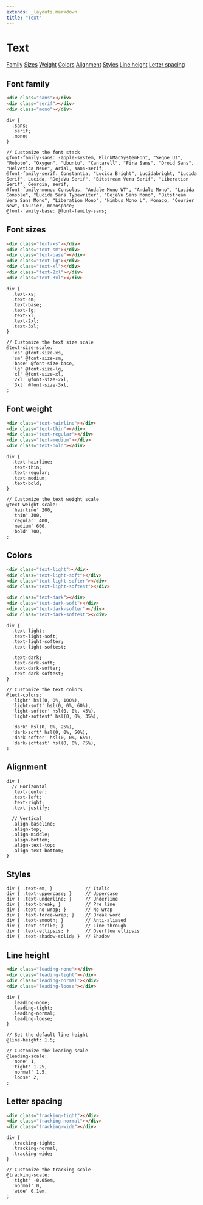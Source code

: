 ```yaml
---
extends: _layouts.markdown
title: "Text"
---
```


# Text

<div class="subnav">
    <a class="subnav-link" href="#font-family">Family</a>
    <a class="subnav-link" href="#font-sizes">Sizes</a>
    <a class="subnav-link" href="#font-weight">Weight</a>
    <a class="subnav-link" href="#colors">Colors</a>
    <a class="subnav-link" href="#alignment">Alignment</a>
    <a class="subnav-link" href="#styles">Styles</a>
    <a class="subnav-link" href="#line-height">Line height</a>
    <a class="subnav-link" href="#letter-spacing">Letter spacing</a>
</div>

<h2 id="font-family">Font family</h2>

```html
<div class="sans"></div>
<div class="serif"></div>
<div class="mono"></div>
```

```less
div {
  .sans;
  .serif;
  .mono;
}
```

```less
// Customize the font stack
@font-family-sans: -apple-system, BlinkMacSystemFont, "Segoe UI", "Roboto", "Oxygen", "Ubuntu", "Cantarell", "Fira Sans", "Droid Sans", "Helvetica Neue", Arial, sans-serif;
@font-family-serif: Constantia, "Lucida Bright", Lucidabright, "Lucida Serif", Lucida, "DejaVu Serif", "Bitstream Vera Serif", "Liberation Serif", Georgia, serif;
@font-family-mono: Consolas, "Andale Mono WT", "Andale Mono", "Lucida Console", "Lucida Sans Typewriter", "DejaVu Sans Mono", "Bitstream Vera Sans Mono", "Liberation Mono", "Nimbus Mono L", Monaco, "Courier New", Courier, monospace;
@font-family-base: @font-family-sans;
```

<h2 id="font-sizes">Font sizes</h2>

```html
<div class="text-xs"></div>
<div class="text-sm"></div>
<div class="text-base"></div>
<div class="text-lg"></div>
<div class="text-xl"></div>
<div class="text-2xl"></div>
<div class="text-3xl"></div>
```

```less
div {
  .text-xs;
  .text-sm;
  .text-base;
  .text-lg;
  .text-xl;
  .text-2xl;
  .text-3xl;
}
```

```less
// Customize the text size scale
@text-size-scale:
  'xs' @font-size-xs,
  'sm' @font-size-sm,
  'base' @font-size-base,
  'lg' @font-size-lg,
  'xl' @font-size-xl,
  '2xl' @font-size-2xl,
  '3xl' @font-size-3xl,
;
```

<h2 id="font-weight">Font weight</h2>

```html
<div class="text-hairline"></div>
<div class="text-thin"></div>
<div class="text-regular"></div>
<div class="text-medium"></div>
<div class="text-bold"></div>
```

```less
div {
  .text-hairline;
  .text-thin;
  .text-regular;
  .text-medium;
  .text-bold;
}
```

```less
// Customize the text weight scale
@text-weight-scale:
  'hairline' 200,
  'thin' 300,
  'regular' 400,
  'medium' 600,
  'bold' 700,
;
```

<h2 id="colors">Colors</h2>

```html
<div class="text-light"></div>
<div class="text-light-soft"></div>
<div class="text-light-softer"></div>
<div class="text-light-softest"></div>

<div class="text-dark"></div>
<div class="text-dark-soft"></div>
<div class="text-dark-softer"></div>
<div class="text-dark-softest"></div>
```

```less
div {
  .text-light;
  .text-light-soft;
  .text-light-softer;
  .text-light-softest;

  .text-dark;
  .text-dark-soft;
  .text-dark-softer;
  .text-dark-softest;
}
```

```less
// Customize the text colors
@text-colors:
  'light' hsl(0, 0%, 100%),
  'light-soft' hsl(0, 0%, 60%),
  'light-softer' hsl(0, 0%, 45%),
  'light-softest' hsl(0, 0%, 35%),

  'dark' hsl(0, 0%, 25%),
  'dark-soft' hsl(0, 0%, 50%),
  'dark-softer' hsl(0, 0%, 65%),
  'dark-softest' hsl(0, 0%, 75%),
;
```

<h2 id="alignment">Alignment</h2>

```less
div {
  // Horizontal
  .text-center;
  .text-left;
  .text-right;
  .text-justify;

  // Vertical
  .align-baseline;
  .align-top;
  .align-middle;
  .align-bottom;
  .align-text-top;
  .align-text-bottom;
}
```

<h2 id="styles">Styles</h2>

```less
div { .text-em; }            // Italic
div { .text-uppercase; }     // Uppercase
div { .text-underline; }     // Underline
div { .text-break; }         // Pre line
div { .text-no-wrap; }       // No wrap
div { .text-force-wrap; }    // Break word
div { .text-smooth; }        // Anti-aliased
div { .text-strike; }        // Line through
div { .text-ellipsis; }      // Overflow ellipsis
div { .text-shadow-solid; }  // Shadow
```

<h2 id="line-height">Line height</h2>

```html
<div class="leading-none"></div>
<div class="leading-tight"></div>
<div class="leading-normal"></div>
<div class="leading-loose"></div>
```

```less
div {
  .leading-none;
  .leading-tight;
  .leading-normal;
  .leading-loose;
}
```

```less
// Set the default line height
@line-height: 1.5;

// Customize the leading scale
@leading-scale:
  'none' 1,
  'tight' 1.25,
  'normal' 1.5,
  'loose' 2,
;
```

<h2 id="letter-spacing">Letter spacing</h2>

```html
<div class="tracking-tight"></div>
<div class="tracking-normal"></div>
<div class="tracking-wide"></div>
```

```less
div {
  .tracking-tight;
  .tracking-normal;
  .tracking-wide;
}
```

```less
// Customize the tracking scale
@tracking-scale:
  'tight' -0.05em,
  'normal' 0,
  'wide' 0.1em,
;
```
